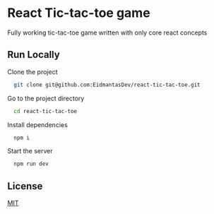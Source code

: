 # React Tic-tac-toe game

Fully working tic-tac-toe game written with only core react concepts

## Run Locally

Clone the project

```bash
  git clone git@github.com:EidmantasDev/react-tic-tac-toe.git
```

Go to the project directory

```bash
  cd react-tic-tac-toe
```

Install dependencies

```bash
  npm i
```

Start the server

```bash
  npm run dev
```

## License

[MIT](https://choosealicense.com/licenses/mit/)
